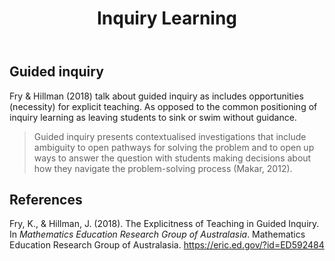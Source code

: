 ﻿---
backlinks:
- title: 'Teaching '
  url: /memex/sense/Teaching/teaching.html
- title: Explicit versus inquiry
  url: /memex/sense/Teaching/Mathematics/explicit-versus-inquiry.html
- title: Mathematical thinking tasks
  url: /memex/sense/Teaching/Mathematics/mathematical-thinking-tasks.html
title: Inquiry Learning
---
## Guided inquiry

Fry & Hillman (2018) talk about guided inquiry as includes opportunities (necessity) for explicit teaching. As opposed to the common positioning of inquiry learning as leaving students to sink or swim without guidance.

> Guided inquiry presents contextualised investigations that include ambiguity to open pathways for solving the problem and to open up ways to answer the question with students making decisions about how they navigate the problem-solving process (Makar, 2012).

## References

Fry, K., & Hillman, J. (2018). The Explicitness of Teaching in Guided Inquiry. In *Mathematics Education Research Group of Australasia*. Mathematics Education Research Group of Australasia. <https://eric.ed.gov/?id=ED592484>